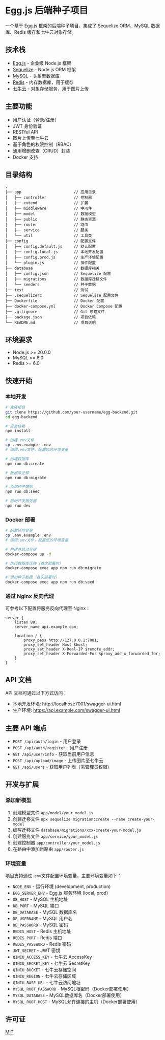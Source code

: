 # Egg.js 后端种子项目

一个基于 Egg.js 框架的后端种子项目，集成了 Sequelize ORM、MySQL 数据库、Redis 缓存和七牛云对象存储。

## 技术栈

- [Egg.js](https://eggjs.org/zh-cn/) - 企业级 Node.js 框架
- [Sequelize](https://sequelize.org/) - Node.js ORM 框架
- [MySQL](https://www.mysql.com/) - 关系型数据库
- [Redis](https://redis.io/) - 内存数据库，用于缓存
- [七牛云](https://www.qiniu.com/) - 对象存储服务，用于图片上传

## 主要功能

- 用户认证（登录/注册）
- JWT 身份验证
- RESTful API
- 图片上传至七牛云
- 基于角色的权限控制（RBAC）
- 通用增删改查（CRUD）封装
- Docker 支持

## 目录结构

```
.
├── app                       // 应用目录
│   ├── controller            // 控制器
│   ├── extend                // 扩展
│   ├── middleware            // 中间件
│   ├── model                 // 数据模型
│   ├── public                // 静态资源
│   ├── router                // 路由
│   ├── service               // 服务
│   └── util                  // 工具类
├── config                    // 配置文件
│   ├── config.default.js     // 默认配置
│   ├── config.local.js       // 本地开发配置
│   ├── config.prod.js        // 生产环境配置
│   └── plugin.js             // 插件配置
├── database                  // 数据库相关
│   ├── config.json           // Sequelize 配置
│   ├── migrations            // 数据库迁移文件
│   └── seeders               // 种子数据
├── test                      // 测试
├── .sequelizerc              // Sequelize 配置文件
├── Dockerfile                // Docker 配置
├── docker-compose.yml        // Docker Compose 配置
├── .gitignore                // Git 忽略文件
├── package.json              // 项目依赖
└── README.md                 // 项目说明
```

## 环境要求

- Node.js >= 20.0.0
- MySQL >= 8.0
- Redis >= 6.0

## 快速开始

### 本地开发

```bash
# 克隆项目
git clone https://github.com/your-username/egg-backend.git
cd egg-backend

# 安装依赖
npm install

# 创建.env文件
cp .env.example .env
# 编辑.env文件，配置您的环境变量

# 创建数据库
npm run db:create

# 数据库迁移
npm run db:migrate

# 添加种子数据
npm run db:seed

# 启动开发服务器
npm run dev
```

### Docker 部署

```bash
# 配置环境变量
cp .env.example .env
# 编辑.env文件，配置您的环境变量

# 构建并启动容器
docker-compose up -d

# 执行数据库迁移（首次部署时）
docker-compose exec app npm run db:migrate

# 添加种子数据（首次部署时）
docker-compose exec app npm run db:seed
```

### 通过 Nginx 反向代理

可参考以下配置将服务反向代理至 Nginx：

```nginx
server {
    listen 80;
    server_name api.example.com;

    location / {
        proxy_pass http://127.0.0.1:7001;
        proxy_set_header Host $host;
        proxy_set_header X-Real-IP $remote_addr;
        proxy_set_header X-Forwarded-For $proxy_add_x_forwarded_for;
    }
}
```

## API 文档

API 文档可通过以下方式访问：

- 本地开发环境: http://localhost:7001/swagger-ui.html
- 生产环境: https://api.example.com/swagger-ui.html

## 主要 API 端点

- `POST /api/auth/login` - 用户登录
- `POST /api/auth/register` - 用户注册
- `GET /api/user/info` - 获取当前用户信息
- `POST /api/upload/image` - 上传图片至七牛云
- `GET /api/users` - 获取用户列表（需管理员权限）

## 开发与扩展

### 添加新模型

1. 创建模型文件 `app/model/your_model.js`
2. 创建迁移文件 `npx sequelize migration:create --name create-your-model`
3. 编写迁移文件 `database/migrations/xxx-create-your-model.js`
4. 创建服务文件 `app/service/your_model.js`
5. 创建控制器 `app/controller/your_model.js`
6. 在路由中添加新路由 `app/router.js`

### 环境变量

项目支持通过`.env`文件配置环境变量，主要环境变量如下：

- `NODE_ENV` - 运行环境 (development, production)
- `EGG_SERVER_ENV` - Egg.js 服务环境 (local, prod)
- `DB_HOST` - MySQL 主机地址
- `DB_PORT` - MySQL 端口
- `DB_DATABASE` - MySQL 数据库名
- `DB_USERNAME` - MySQL 用户名
- `DB_PASSWORD` - MySQL 密码
- `REDIS_HOST` - Redis 主机地址
- `REDIS_PORT` - Redis 端口
- `REDIS_PASSWORD` - Redis 密码
- `JWT_SECRET` - JWT 密钥
- `QINIU_ACCESS_KEY` - 七牛云 AccessKey
- `QINIU_SECRET_KEY` - 七牛云 SecretKey
- `QINIU_BUCKET` - 七牛云存储空间
- `QINIU_REGION` - 七牛云存储区域
- `QINIU_BASE_URL` - 七牛云访问地址
- `MYSQL_ROOT_PASSWORD` - MySQL根密码（Docker部署使用）
- `MYSQL_DATABASE` - MySQL数据库名（Docker部署使用）
- `MYSQL_ROOT_HOST` - MySQL允许连接的主机（Docker部署使用）

## 许可证

[MIT](LICENSE) 